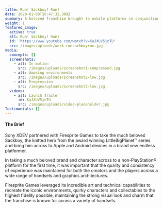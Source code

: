 ```yaml
---
title: Run! Sackboy! Run!
date: 2020-01-08T16:47:32.389Z
summary: A beloved franchise brought to mobile platforms in conjunction with Sony XDEV
weight: 1
featured_image:
  active: true
  alt: Run! Sackboy! Run!
  id: 'https://www.youtube.com/watch?v=KaJXUV5jnTU'
  src: /images/uploads/work-runsackboyrun.jpg
media:
  concepts: []
  screenshots:
    - alt: In motion
      src: /images/uploads/screenshot1-compressed.jpg
    - alt: Amazing environments
      src: /images/uploads/screenshot2-low.jpg
    - alt: Progression
      src: /images/uploads/screenshot3-low.jpg
  videos:
    - alt: Launch Trailer
      id: KaJXUV5jnTU
      src: /images/uploads/video-placeholder.jpg
Testimonials: []
---
```

#### The Brief

Sony XDEV partnered with Firesprite Games to take the much beloved Sackboy, the knitted hero from the award winning LittleBigPlanet™ series and bring him across to Apple and Android devices in a brand new endless platformer.

In taking a much beloved brand and character across to a non-PlayStation® platform for the first time, it was important that the quality and consistency of experience was maintained for both the creators and the players across a wide range of handsets and graphics architectures.

Firesprite Games leveraged its incredible art and technical capabilities to recreate the iconic environments, quirky characters and collectables to the highest fidelity possible, maintaining the strong visual look and charm that the franchise is known for across a variety of handsets.
